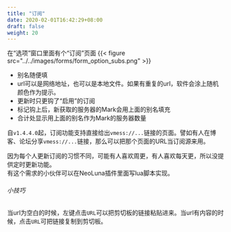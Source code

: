 ```yaml
---
title: "订阅"
date: 2020-02-01T16:42:29+08:00
draft: false
weight: 20
---
```


在“选项”窗口里面有个“订阅”页面
{{< figure src="../../images/forms/form_option_subs.png" >}}

 * 别名随便填
 * url可以是网络地址，也可以是本地文件。如果有重复的url，软件会涂上随机颜色作为提示。
 * 更新时只更钩了“启用”的订阅
 * 标记钩上后，新获取的服务器的Mark会用上面的别名填充
 * 合计处显示用上面的别名作为Mark的服务器数量

自`v1.4.4.0`起，订阅功能支持直接给出`vmess://...`链接的页面。譬如有人在博客、论坛分享`vmess://...`链接，那么可以把那个页面的URL当订阅源来用。  

因为每个人更新订阅的习惯不同，可能有人喜欢周更，有人喜欢每天更，所以没提供定时更新功能。  
有这个需求的小伙伴可以在NeoLuna插件里面写lua脚本实现。  

###### 小技巧
当url为空白的时候，左键点击`URL`可以把剪切板的链接粘贴进来。当url有内容的时候，点击`URL`可把链接复制到剪切板。